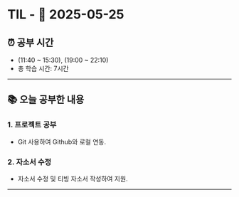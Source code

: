 # TIL - 📅 2025-05-25

## ⏰ 공부 시간
- (11:40 ~ 15:30), (19:00 ~ 22:10)
- 총 학습 시간: 7시간
---

## 📚 오늘 공부한 내용
### 1. 프로젝트 공부
- Git 사용하여 Github와 로컬 연동.

### 2. 자소서 수정
- 자소서 수정 및 티빙 자소서 작성하여 지원.

---